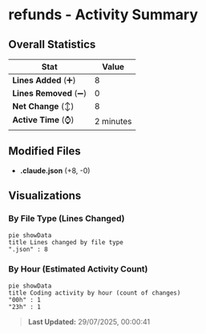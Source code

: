 # refunds - Activity Summary 

## Overall Statistics

| Stat                   | Value                                                             |
| ---------------------- | ----------------------------------------------------------------- |
| **Lines Added** (➕)   | 8                                          |
| **Lines Removed** (➖) | 0                                        |
| **Net Change** (↕)    | 8                |
| **Active Time** (⌚)   | 2 minutes |


## Modified Files
- **.claude.json** (+8, -0)

## Visualizations

### By File Type (Lines Changed)

```mermaid
pie showData
title Lines changed by file type
".json" : 8
```

### By Hour (Estimated Activity Count)

```mermaid
pie showData
title Coding activity by hour (count of changes)
"00h" : 1
"23h" : 1
```


> **Last Updated:** 29/07/2025, 00:00:41